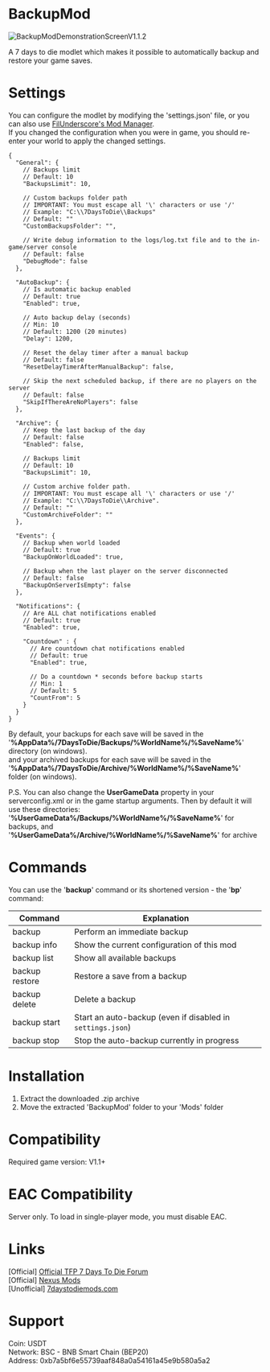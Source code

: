 # BackupMod
![BackupModDemonstrationScreenV1.1.2](docs/demo.png)

A 7 days to die modlet which makes it possible to automatically backup and restore your game saves.

# Settings
You can configure the modlet by modifying the 'settings.json' file, or you can also use [FilUnderscore's Mod Manager](https://github.com/FilUnderscore/ModManager/releases).  
If you changed the configuration when you were in game, you should re-enter your world to apply the changed settings.

```
{
  "General": {
    // Backups limit
    // Default: 10
    "BackupsLimit": 10,
    
    // Custom backups folder path
    // IMPORTANT: You must escape all '\' characters or use '/'
    // Example: "C:\\7DaysToDie\\Backups"
    // Default: ""
    "CustomBackupsFolder": "",
    
    // Write debug information to the logs/log.txt file and to the in-game/server console
    // Default: false
    "DebugMode": false
  },
  
  "AutoBackup": {
    // Is automatic backup enabled
    // Default: true
    "Enabled": true,
    
    // Auto backup delay (seconds)
    // Min: 10
    // Default: 1200 (20 minutes)
    "Delay": 1200,
    
    // Reset the delay timer after a manual backup
    // Default: false
    "ResetDelayTimerAfterManualBackup": false,

    // Skip the next scheduled backup, if there are no players on the server
    // Default: false
    "SkipIfThereAreNoPlayers": false
  },
  
  "Archive": {
    // Keep the last backup of the day
    // Default: false
    "Enabled": false,

    // Backups limit
    // Default: 10
    "BackupsLimit": 10,
    
    // Custom archive folder path.
    // IMPORTANT: You must escape all '\' characters or use '/'
    // Example: "C:\\7DaysToDie\\Archive".
    // Default: ""
    "CustomArchiveFolder": ""
  },
  
  "Events": {
    // Backup when world loaded
    // Default: true
    "BackupOnWorldLoaded": true,

    // Backup when the last player on the server disconnected
    // Default: false
    "BackupOnServerIsEmpty": false
  },
  
  "Notifications": {
    // Are ALL chat notifications enabled
    // Default: true
    "Enabled": true,

    "Countdown" : {
      // Are countdown chat notifications enabled
      // Default: true
      "Enabled": true,
      
      // Do a countdown * seconds before backup starts
      // Min: 1
      // Default: 5
      "CountFrom": 5
    }
  }
}
```
By default, your backups for each save will be saved in the '**%AppData%/7DaysToDie/Backups/%WorldName%/%SaveName%**' directory (on windows).  
and your archived backups for each save will be saved in the '**%AppData%/7DaysToDie/Archive/%WorldName%/%SaveName%**' folder (on windows).  

P.S. You can also change the **UserGameData** property in your serverconfig.xml or in the game startup arguments. Then by default it will use these directories:
'**%UserGameData%/Backups/%WorldName%/%SaveName%**' for backups, and  
'**%UserGameData%/Archive/%WorldName%/%SaveName%**' for archive

# Commands
You can use the '**backup**' command or its shortened version - the '**bp**' command:

| Command        | Explanation                                                |
| ---            | ---                                                        |
| backup         | Perform an immediate backup                                |
| backup info    | Show the current configuration of this mod                 |
| backup list    | Show all available backups                                 |
| backup restore | Restore a save from a backup                               |
| backup delete  | Delete a backup                                            |
| backup start   | Start an auto-backup (even if disabled in `settings.json`) |
| backup stop    | Stop the auto-backup currently in progress                 |

# Installation
1. Extract the downloaded .zip archive
2. Move the extracted 'BackupMod' folder to your 'Mods' folder

# Compatibility
Required game version: V1.1+

# EAC Compatibility
Server only. To load in single-player mode, you must disable EAC.

# Links
[Official] [Official TFP 7 Days To Die Forum](https://community.7daystodie.com/topic/28451-backup-mod/)  
[Official] [Nexus Mods](https://www.nexusmods.com/7daystodie/mods/2210)  
[Unofficial] [7daystodiemods.com](https://7daystodiemods.com/backup-mod/)

# Support
Coin: USDT\
Network: BSC - BNB Smart Chain (BEP20)\
Address: 0xb7a5bf6e55739aaf848a0a54161a45e9b580a5a2
